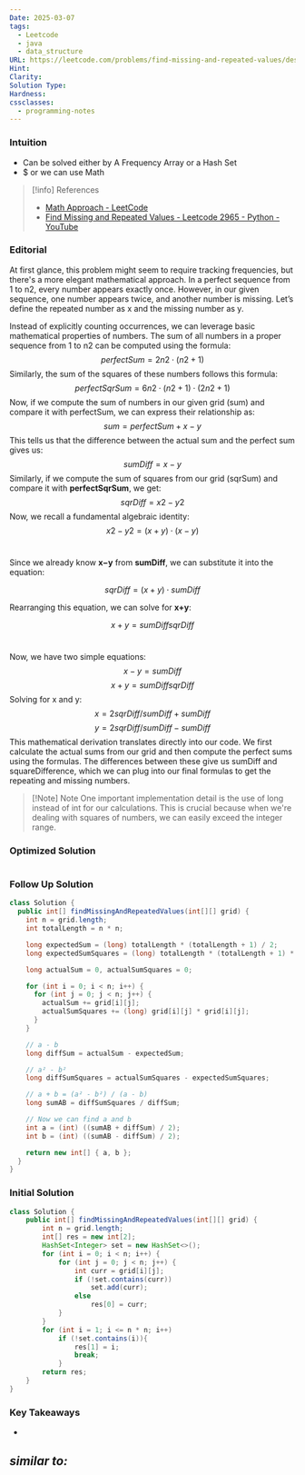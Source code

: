 ```yaml
---
Date: 2025-03-07
tags:
  - Leetcode
  - java
  - data_structure
URL: https://leetcode.com/problems/find-missing-and-repeated-values/description/
Hint: 
Clarity: 
Solution Type: 
Hardness: 
cssclasses:
  - programming-notes
---
```


### Intuition
- Can be solved either by A Frequency Array or a Hash Set
- $ or we can use Math

> [!info] References
> - [Math Approach - LeetCode](https://leetcode.com/problems/find-missing-and-repeated-values/solutions/6503987/counting-math-python-c-java-js-c-go-swift)
> - [Find Missing and Repeated Values - Leetcode 2965 - Python - YouTube](https://youtu.be/LQGmWiDuTw8)
### Editorial
At first glance, this problem might seem to require tracking frequencies, but there's a more elegant mathematical approach. In a perfect sequence from 1 to n2, every number appears exactly once. However, in our given sequence, one number appears twice, and another number is missing. Let’s define the repeated number as x and the missing number as y.

Instead of explicitly counting occurrences, we can leverage basic mathematical properties of numbers. The sum of all numbers in a proper sequence from 1 to n2 can be computed using the formula:
$$perfectSum=2n2⋅(n2+1)​​$$
Similarly, the sum of the squares of these numbers follows this formula:
$$perfectSqrSum=6n2⋅(n2+1)⋅(2n2+1)$$Now, if we compute the sum of numbers in our given grid (sum) and compare it with perfectSum, we can express their relationship as:
$$sum=perfectSum+x−y​$$
This tells us that the difference between the actual sum and the perfect sum gives us:
$$sumDiff=x−y$$Similarly, if we compute the sum of squares from our grid (sqrSum) and compare it with **perfectSqrSum**, we get:
$$sqrDiff=x2−y2$$
Now, we recall a fundamental algebraic identity:
$$x2−y2=(x+y)⋅(x−y)$$​

Since we already know **x−y** from **sumDiff**, we can substitute it into the equation:

$$sqrDiff=(x+y)⋅sumDiff​$$

Rearranging this equation, we can solve for **x+y**:

$$x+y=sumDiffsqrDiff$$​​

Now, we have two simple equations:
$$x−y=sumDiff$$
$$x+y=sumDiffsqrDiff$$​​Solving for x and y:
$$x=2sqrDiff/sumDiff+sumDiff$$$$y=2sqrDiff/sumDiff−sumDiff$$​​This mathematical derivation translates directly into our code. We first calculate the actual sums from our grid and then compute the perfect sums using the formulas. The differences between these give us sumDiff and squareDifference, which we can plug into our final formulas to get the repeating and missing numbers.

> [!Note] Note 
> One important implementation detail is the use of long instead of int for our calculations. This is crucial because when we're dealing with squares of numbers, we can easily exceed the integer range.
### Optimized Solution
```java

```
### Follow Up Solution
```java fold title="Math Solution"
class Solution {
  public int[] findMissingAndRepeatedValues(int[][] grid) {
    int n = grid.length;
    int totalLength = n * n;

    long expectedSum = (long) totalLength * (totalLength + 1) / 2;
    long expectedSumSquares = (long) totalLength * (totalLength + 1) * (2 * totalLength + 1) / 6;

    long actualSum = 0, actualSumSquares = 0;

    for (int i = 0; i < n; i++) {
      for (int j = 0; j < n; j++) {
        actualSum += grid[i][j];
        actualSumSquares += (long) grid[i][j] * grid[i][j];
      }
    }

    // a - b
    long diffSum = actualSum - expectedSum;

    // a² - b²
    long diffSumSquares = actualSumSquares - expectedSumSquares;

    // a + b = (a² - b²) / (a - b)
    long sumAB = diffSumSquares / diffSum;

    // Now we can find a and b
    int a = (int) ((sumAB + diffSum) / 2);
    int b = (int) ((sumAB - diffSum) / 2);

    return new int[] { a, b };
  }
}
```
### Initial Solution
```java title="Basic HashSet Approach"
class Solution {
    public int[] findMissingAndRepeatedValues(int[][] grid) {
        int n = grid.length;
        int[] res = new int[2];
        HashSet<Integer> set = new HashSet<>();
        for (int i = 0; i < n; i++) {
            for (int j = 0; j < n; j++) {
                int curr = grid[i][j];
                if (!set.contains(curr))
                    set.add(curr);
                else
                    res[0] = curr;
            }
        }
        for (int i = 1; i <= n * n; i++)
            if (!set.contains(i)){
                res[1] = i;
                break;
            }
        return res;
    }
}
```
### Key Takeaways
- 

*similar to:* 
- 